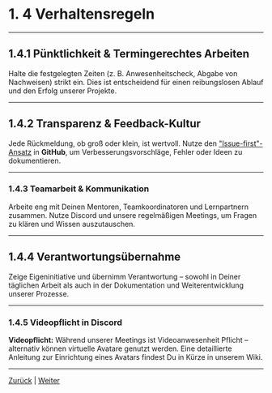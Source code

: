 # 1. 4 Verhaltensregeln

---

## 1.4.1 Pünktlichkeit & Termingerechtes Arbeiten

Halte die festgelegten Zeiten (z. B. Anwesenheitscheck, Abgabe von Nachweisen) strikt ein. Dies ist entscheidend für einen reibungslosen Ablauf und den Erfolg unserer Projekte.

---

## 1.4.2 Transparenz & Feedback-Kultur

Jede Rückmeldung, ob groß oder klein, ist wertvoll. Nutze den ["Issue-first"-Ansatz](https://github.com/NADOOIT/NADOO-Launchpad/issues/new/choose) in __GitHub__, um Verbesserungsvorschläge, Fehler oder Ideen zu dokumentieren.

---

### 1.4.3 Teamarbeit & Kommunikation

Arbeite eng mit Deinen Mentoren, Teamkoordinatoren und Lernpartnern zusammen. Nutze Discord und unsere regelmäßigen Meetings, um Fragen zu klären und Wissen auszutauschen.

---

## 1.4.4 Verantwortungsübernahme

Zeige Eigeninitiative und übernimm Verantwortung – sowohl in Deiner täglichen Arbeit als auch in der Dokumentation und Weiterentwicklung unserer Prozesse.

---

### 1.4.5 Videopflicht in Discord

__Videopflicht:__
Während unserer Meetings ist Videoanwesenheit Pflicht – alternativ können virtuelle Avatare genutzt werden. Eine detaillierte Anleitung zur Einrichtung eines Avatars findest Du in Kürze in unserem Wiki.

---

[Zurück](../3/README.md) | [Weiter](../5/README.md)
